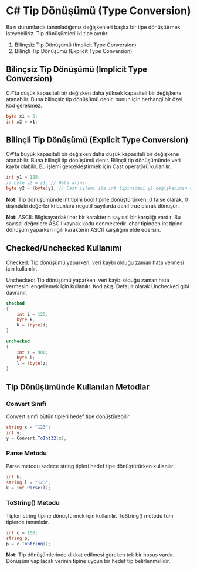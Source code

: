# C# Tip Dönüşümü (Type Conversion)

Bazı durumlarda tanımladığımız değişkenleri başka bir tipe dönüştürmek isteyebiliriz.
Tip dönüşümleri iki tipe ayrılır:

1. Bilinçsiz Tip Dönüşümü (Implicit Type Conversion)
1. Bilinçli Tip Dönüşümü (Explicit Type Conversion)

## Bilinçsiz Tip Dönüşümü (Implicit Type Conversion)

C#'ta düşük kapasiteli bir değişken daha yüksek kapasiteli bir değişkene atanabilir. Buna bilinçsiz tip dönüşümü denir, bunun için herhangi bir özel kod gerekmez.

```cs
byte x1 = 5;
int x2 = x1;
```

## Bilinçli Tip Dönüşümü (Explicit Type Conversion)

C#'ta büyük kapasiteli bir değişken daha düşük kapasiteli bir değişkene atanabilir. Buna bilinçli tip dönüşümü denir. Bilinçli tip dönüşümünde veri kaybı olabilir. Bu işlemi gerçekleştirmek için Cast operatörü kullanılır.

```cs
int y1 = 125;
// byte y2 = y1; // Hata alınır.
byte y2 = (byte)y1; // Cast işlemi ile int tipinideki y1 değişkeninin değeri byte tipine dönüştürülerek y2 değişkenine atandı.
```

**Not:** Tip dönüşümünde int tipini bool tipine dönüştürürken; 0 false olarak, 0 dışındaki değerler ki bunlara negatif sayılarda dahil true olarak dönüşür.

**Not:** ASCII: Bilgisayardaki her bir karakterin sayısal bir karşılığı vardır. Bu sayısal değerlere ASCII kaynak kodu denmektedir. char tipinden int tipine dönüşüm yaparken ilgili karakterin ASCII karşılığını elde edersin.

## Checked/Unchecked Kullanımı

Checked: Tip dönüşümü yaparken, veri kaybı olduğu zaman hata vermesi için kullanılır.

Unchecked: Tip dönüşümü yaparken, veri kaybı olduğu zaman hata vermesini engellemek için kullanılır. Kod akışı Default
olarak Unchecked gibi davranır.

```cs
checked
{
    int i = 125;
    byte k;
    k = (byte)i;
}

unchecked
{
    int z = 900;
    byte l;
    l = (byte)z;
}
```

## Tip Dönüşümünde Kullanılan Metodlar

### Convert Sınıfı

Convert sınıfı bütün tipleri hedef tipe dönüştürebilir.

```cs
string x = "123";
int y;
y = Convert.ToInt32(x);
```

### Parse Metodu

Parse metodu sadece string tipleri hedef tipe dönüştürürken kullanılır.

```cs
int k;
string l = "123";
k = int.Parse(l);
```

### ToString() Metodu

Tipleri string tipine dönüştürmek için kullanılır. ToString() metodu tüm tiplerde tanımlıdır.

```cs
int c = 100;
string p;
p = c.ToString();
```

**Not:** Tip dönüşümlerinde dikkat edilmesi gereken tek bir husus vardır. Dönüşüm yapılacak verinin tipine uygun bir hedef tip belirlenmelidir.
